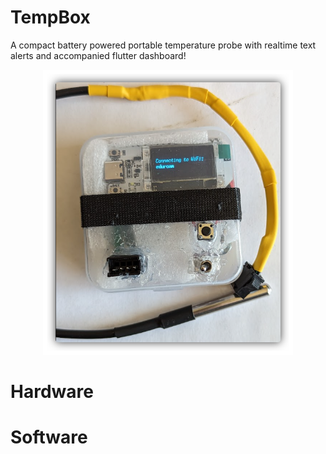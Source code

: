 # TempBox
A compact battery powered portable temperature probe with realtime text alerts and accompanied flutter dashboard!
<p align="center">
  <img src="docs/tempbox.png" width="400" />
</p>

# Hardware

# Software